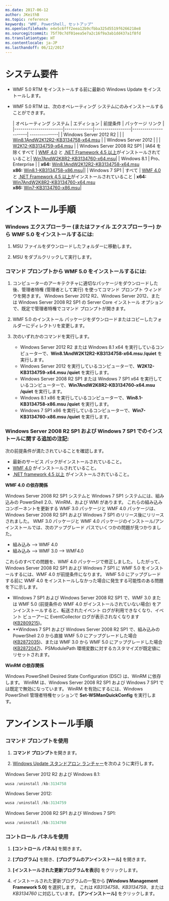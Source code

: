 ```yaml
---
ms.date: 2017-06-12
author: JKeithB
ms.topic: reference
keywords: "WMF, PowerShell, セットアップ"
ms.openlocfilehash: e4e5c6fff2eea12b9cfbba325d5519f6266218e8
ms.sourcegitcommit: 75f70c7df01eea5e7a2c16f9a3ab1dd437a1f8fd
ms.translationtype: HT
ms.contentlocale: ja-JP
ms.lasthandoff: 06/12/2017
---
```

<a id="system-requirements" class="xliff"></a>

# システム要件

- WMF 5.0 RTM をインストールする前に最新の Windows Update をインストールします。
- WMF 5.0 RTM は、次のオペレーティング システムにのみインストールすることができます。

    | オペレーティング システム       | エディション         | 前提条件        |  パッケージ リンク |
    |------------------------|--------------|------------------|----------------------| --------------|
    | Windows Server 2012 R2 |  |  | [Win8.1AndW2K12R2-KB3134758-x64.msu](http://go.microsoft.com/fwlink/?LinkId=717507) |
    | Windows Server 2012    |  |  | [W2K12-KB3134759-x64.msu](http://go.microsoft.com/fwlink/?LinkId=717506) |
    | Windows Server 2008 R2 SP1 | IA64 を除くすべて | [WMF 4.0](http://www.microsoft.com/en-us/download/details.aspx?id=40855) と [.NET Framework 4.5 以上](https://msdn.microsoft.com/en-us/library/5a4x27ek.aspx)がインストールされていること| [Win7AndW2K8R2-KB3134760-x64.msu](http://go.microsoft.com/fwlink/?LinkId=717504)|
    | Windows 8.1 | Pro、Enterprise | | **x64:**  [Win8.1AndW2K12R2-KB3134758-x64.msu](http://go.microsoft.com/fwlink/?LinkId=717507) </br> **x86:**  [Win8.1-KB3134758-x86.msu](http://go.microsoft.com/fwlink/?LinkID=717963)||
    | Windows 7 SP1 | すべて | [WMF 4.0](http://www.microsoft.com/en-us/download/details.aspx?id=40855) と [.NET Framework 4.5 以上](https://msdn.microsoft.com/en-us/library/5a4x27ek.aspx)がインストールされていること | **x64:**  [Win7AndW2K8R2-KB3134760-x64.msu](http://go.microsoft.com/fwlink/?LinkId=717504)  </br> **x86:**  [Win7-KB3134760-x86.msu](http://go.microsoft.com/fwlink/?LinkID=717962)|

<a id="installation-instructions" class="xliff"></a>

# インストール手順

<a id="to-install-wmf-50-from-windows-explorer-or-file-explorer" class="xliff"></a>

### Windows エクスプローラー (またはファイル エクスプローラー) から WMF 5.0 をインストールするには:

1. MSU ファイルをダウンロードしたフォルダーに移動します。

2. MSU をダブルクリックして実行します。

<a id="to-install-wmf-50-from-command-prompt" class="xliff"></a>

### コマンド プロンプトから WMF 5.0 をインストールするには:

1. コンピューターのアーキテクチャに適切なパッケージをダウンロードした後、管理者特権 (管理者として実行) を使ってコマンド プロンプト ウィンドウを開きます。 Windows Server 2012 R2、Windows Server 2012、または Windows Server 2008 R2 SP1 の Server Core インストール オプションで、既定で管理者特権でコマンド プロンプトが開きます。

2. WMF 5.0 のインストール パッケージをダウンロードまたはコピーしたフォルダーにディレクトリを変更します。

3. 次のいずれかのコマンドを実行します。
    - Windows Server 2012 R2 または Windows 8.1 x64 を実行しているコンピューターで、**Win8.1AndW2K12R2-KB3134758-x64.msu /quiet** を実行します。
    - Windows Server 2012 を実行しているコンピューターで、**W2K12-KB3134759-x64.msu /quiet** を実行します。
    - Windows Server 2008 R2 SP1 または Windows 7 SP1 x64 を実行しているコンピューターで、**Win7AndW2K8R2-KB3134760-x64.msu /quiet** を実行します。
    - Windows 8.1 x86 を実行しているコンピューターで、**Win8.1-KB3134758-x86.msu /quiet** を実行します。
    - Windows 7 SP1 x86 を実行しているコンピューターで、**Win7-KB3134760-x86.msu /quiet** を実行します。

<a id="additional-installation-notes-for-windows-server-2008-r2-sp1-and-windows-7-sp1" class="xliff"></a>

### Windows Server 2008 R2 SP1 および Windows 7 SP1 でのインストールに関する追加の注記:

次の前提条件が満たされていることを確認します。
- 最新のサービス パックがインストールされていること。
- [WMF 4.0](http://www.microsoft.com/en-us/download/details.aspx?id=40855) がインストールされていること。
- [.NET framework 4.5 以上](https://msdn.microsoft.com/en-us/library/5a4x27ek.aspx) がインストールされていること。

**WMF 4.0 の依存関係**

Windows Server 2008 R2 SP1 システムと Windows 7 SP1 システムには、組み込みの PowerShell 2.0、WinRM、および WMI があります。 これらの組み込みコンポーネントを更新する WMF 3.0 パッケージと WMF 4.0 パッケージは、Windows Server 2008 R2 SP1 および Windows 7 SP1 のリリース後にリリースされました。 WMF 3.0 パッケージと WMF 4.0 パッケージのインストール/アンインストールでは、次のアップグレード パスでいくつかの問題が見つかりました。

- 組み込み --> WMF 4.0
- 組み込み --> WMF 3.0 --> WMF4.0 

これらのすべての問題を、WMF 4.0 パッケージで修正しました。 したがって、Windows Server 2008 R2 SP1 および Windows 7 SP1 に WMF 5.0 をインストールするには、WMF 4.0 が前提条件になります。 WMF 5.0 にアップグレードする前に WMF 4.0 をインストールしなかった場合に発生する可能性のある問題を下に示します。

- Windows 7 SP1 および Windows Server 2008 R2 SP1 で、WMF 3.0 または WMF 5.0 (前提条件の WMF 4.0 がインストールされていない場合) をアンインストールすると、転送されたイベント ログが利用できなくなり、イベント ビューアーに EventCollector ログが表示されなくなります ([KB2809215](https://support.microsoft.com/en-us/kb/2809215))。
- **Windows 7 SP1 および Windows Server 2008 R2 SP1 で、組み込みの PowerShell 2.0 から直接 WMF 5.0 にアップグレードした場合 ([KB2872035](https://support.microsoft.com/en-us/kb/2872035))、または WMF 3.0 から WMF 5.0 にアップグレードした場合 ([KB2872047](https://support.microsoft.com/en-us/kb/2872047))、PSModulePath 環境変数に対するカスタマイズが既定値にリセットされます。

**WinRM の依存関係**

Windows PowerShell Desired State Configuration (DSC) は、WinRM に依存します。 WinRM は、Windows Server 2008 R2 SP1 および Windows 7 SP1 では既定で無効になっています。 WinRM を有効にするには、Windows PowerShell 管理者特権セッションで **Set-WSManQuickConfig** を実行します。

<a id="uninstallation-instructions" class="xliff"></a>

# アンインストール手順

<a id="using-command-prompt" class="xliff"></a>

### コマンド プロンプトを使用

1.  **コマンド プロンプト**を開きます。

2.  [Windows Update スタンドアロン ランチャー](https://support.microsoft.com/en-us/kb/934307)を次のように実行します。

Windows Server 2012 R2 および Windows 8.1:
```powershell
wusa /uninstall /kb:3134758
```
Windows Server 2012:
```powershell
wusa /uninstall /kb:3134759
```
Windows Server 2008 R2 SP1 および Windows 7 SP1:
```powershell
wusa /uninstall /kb:3134760
```

<a id="using-control-panel" class="xliff"></a>

### コントロール パネルを使用

1.  **[コントロール パネル]** を開きます。

2.  **[プログラム]** を開き、**[プログラムのアンインストール]** を開きます。

3.  **[インストールされた更新プログラムを表示]** をクリックします。

4.  インストールされた更新プログラムの一覧から **[Windows Management Framework 5.0]** を選択します。 これは *KB3134758*、*KB3134759*、または *KB3134760* に対応しています。 **[アンインストール]** をクリックします。

